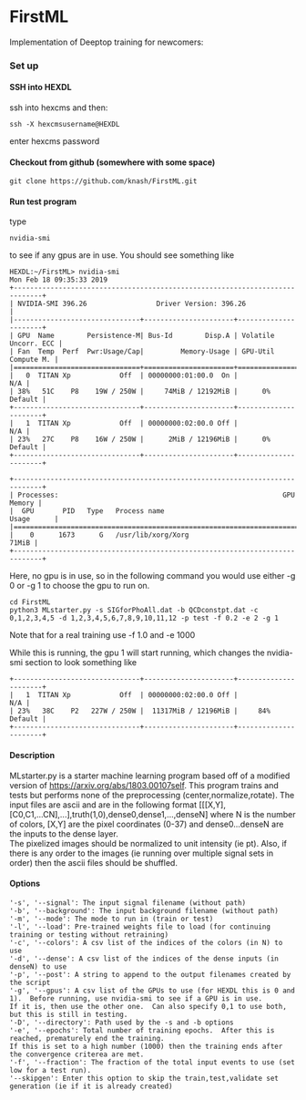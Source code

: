 # FirstML
Implementation of Deeptop training for newcomers:

### Set up
#### SSH into HEXDL
ssh into hexcms and then:
```
ssh -X hexcmsusername@HEXDL
```
enter hexcms password
#### Checkout from github (somewhere with some space)
```
git clone https://github.com/knash/FirstML.git
```
#### Run test program
type
```
nvidia-smi
```
to see if any gpus are in use.  You should see something like
```
HEXDL:~/FirstML> nvidia-smi
Mon Feb 18 09:35:33 2019       
+-----------------------------------------------------------------------------+
| NVIDIA-SMI 396.26                 Driver Version: 396.26                    |
|-------------------------------+----------------------+----------------------+
| GPU  Name        Persistence-M| Bus-Id        Disp.A | Volatile Uncorr. ECC |
| Fan  Temp  Perf  Pwr:Usage/Cap|         Memory-Usage | GPU-Util  Compute M. |
|===============================+======================+======================|
|   0  TITAN Xp            Off  | 00000000:01:00.0  On |                  N/A |
| 38%   51C    P8    19W / 250W |     74MiB / 12192MiB |      0%      Default |
+-------------------------------+----------------------+----------------------+
|   1  TITAN Xp            Off  | 00000000:02:00.0 Off |                  N/A |
| 23%   27C    P8    16W / 250W |      2MiB / 12196MiB |      0%      Default |
+-------------------------------+----------------------+----------------------+

+-----------------------------------------------------------------------------+
| Processes:                                                       GPU Memory |
|  GPU       PID   Type   Process name                             Usage      |
|=============================================================================|
|    0      1673      G   /usr/lib/xorg/Xorg                            71MiB |
+-----------------------------------------------------------------------------+
```
Here, no gpu is in use, so in the following command you would use either -g 0 or -g 1 to choose the gpu to run on.

```
cd FirstML
python3 MLstarter.py -s SIGforPhoAll.dat -b QCDconstpt.dat -c 0,1,2,3,4,5 -d 1,2,3,4,5,6,7,8,9,10,11,12 -p test -f 0.2 -e 2 -g 1
```
Note that for a real training use -f 1.0 and -e 1000


While this is running, the gpu 1 will start running, which changes the nvidia-smi section to look something like

```
+-------------------------------+----------------------+----------------------+
|   1  TITAN Xp            Off  | 00000000:02:00.0 Off |                  N/A |
| 23%   38C    P2   227W / 250W |  11317MiB / 12196MiB |     84%      Default |
+-------------------------------+----------------------+----------------------+
```



#### Description
MLstarter.py is a starter machine learning program based off of a modified version of https://arxiv.org/abs/1803.00107self.
This program trains and tests but performs none of the preprocessing (center,normalize,rotate).
The input files are ascii and are in the following format [[[X,Y],[C0,C1,...CN],...],truth(1,0),dense0,dense1,...,denseN] where N is the number of colors, [X,Y] are the pixel coordinates (0-37) and dense0...denseN are the inputs to the dense layer.  
The pixelized images should be normalized to unit intensity (ie pt).  Also, if there is any order to the images (ie running over multiple signal sets in order) then the ascii files should be shuffled.

#### Options
```
'-s', '--signal': The input signal filename (without path)
'-b', '--background': The input background filename (without path)
'-m', '--mode': The mode to run in (train or test)
'-l', '--load': Pre-trained weights file to load (for continuing training or testing without retraining)
'-c', '--colors': A csv list of the indices of the colors (in N) to use
'-d', '--dense': A csv list of the indices of the dense inputs (in denseN) to use
'-p', '--post': A string to append to the output filenames created by the script
'-g', '--gpus': A csv list of the GPUs to use (for HEXDL this is 0 and 1).  Before running, use nvidia-smi to see if a GPU is in use.
If it is, then use the other one.  Can also specify 0,1 to use both, but this is still in testing.
'-D', '--directory': Path used by the -s and -b options
'-e', '--epochs': Total number of training epochs.  After this is reached, prematurely end the training.
If this is set to a high number (1000) then the training ends after the convergence criterea are met.
'-f', '--fraction': The fraction of the total input events to use (set low for a test run).
'--skipgen': Enter this option to skip the train,test,validate set generation (ie if it is already created)
```
